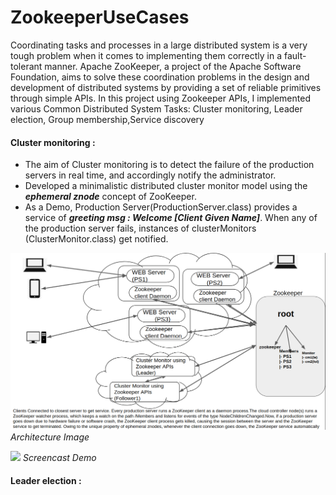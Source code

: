 # ZookeeperUseCases

Coordinating tasks and processes in a large distributed system is a very tough problem when it comes to implementing them correctly in a fault-tolerant manner. Apache ZooKeeper, a project of the Apache Software Foundation, aims to solve these coordination problems in the design and development of distributed systems by providing a set of reliable primitives through simple APIs.
In this project using Zookeeper APIs, I implemented  various Common Distributed System Tasks: Cluster monitoring, Leader election, Group membership,Service discovery
#### Cluster monitoring :
 - The aim of Cluster monitoring is to detect the failure of the production servers in real time, and accordingly notify the administrator.
 - Developed a minimalistic distributed cluster monitor model  using the ***ephemeral znode*** concept of ZooKeeper.
 - As a Demo, Production Server(ProductionServer.class) provides a service of  ***greeting msg : Welcome [Client Given Name]***. When any of the production server fails, instances of clusterMonitors (ClusterMonitor.class) get notified.
 
 ![](https://github.com/rahulbiswas876/ZookeepersUseCases/blob/master/others/cluster_monitor.png)
 *Architecture Image*
 
 ![](https://github.com/rahulbiswas876/ZookeepersUseCases/blob/master/others/cluster_monitor.gif)
 *Screencast Demo*

#### Leader election :
